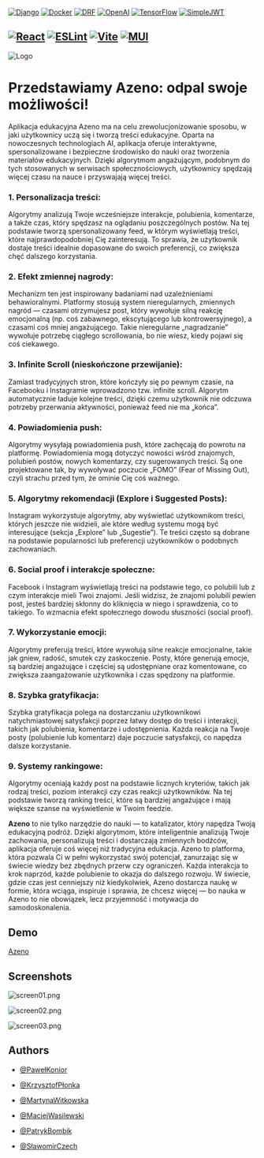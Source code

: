 [![Django](https://img.shields.io/badge/Django-darkgreen)]()
[![Docker](https://img.shields.io/badge/Docker-blue)]()
[![DRF](https://img.shields.io/badge/DRF-green)]()
[![OpenAI](https://img.shields.io/badge/OpenAI-black)]()
[![TensorFlow](https://img.shields.io/badge/TensorFlow-orange)]()
[![SimpleJWT](https://img.shields.io/badge/SimpleJWT-darkred)]()

[![React](https://img.shields.io/badge/React-blue)]()
[![ESLint](https://img.shields.io/badge/ESLint-blueviolet)]()
[![Vite](https://img.shields.io/badge/Vite-yellow)]()
[![MUI](https://img.shields.io/badge/MUI-lightblue)]()
---

![Logo](api%2Fassets%2Fazeno_logo.svg)

# Przedstawiamy **Azeno**: odpal swoje możliwości!

Aplikacja edukacyjna Azeno ma na celu zrewolucjonizowanie sposobu, w jaki użytkownicy uczą się i tworzą treści edukacyjne. Oparta na nowoczesnych technologiach AI, aplikacja oferuje interaktywne, spersonalizowane i bezpieczne środowisko do nauki oraz tworzenia materiałów edukacyjnych. Dzięki algorytmom angażującym, podobnym do tych stosowanych w serwisach społecznościowych, użytkownicy spędzają więcej czasu na nauce i przyswajają więcej treści. 

### 1. Personalizacja treści:
Algorytmy analizują Twoje wcześniejsze interakcje, polubienia, komentarze, a także czas, który spędzasz na oglądaniu poszczególnych postów. Na tej podstawie tworzą spersonalizowany feed, w którym wyświetlają treści, które najprawdopodobniej Cię zainteresują. To sprawia, że użytkownik dostaje treści idealnie dopasowane do swoich preferencji, co zwiększa chęć dalszego korzystania.

### 2. Efekt zmiennej nagrody:
Mechanizm ten jest inspirowany badaniami nad uzależnieniami behawioralnymi. Platformy stosują system nieregularnych, zmiennych nagród — czasami otrzymujesz post, który wywołuje silną reakcję emocjonalną (np. coś zabawnego, ekscytującego lub kontrowersyjnego), a czasami coś mniej angażującego. Takie nieregularne „nagradzanie” wywołuje potrzebę ciągłego scrollowania, bo nie wiesz, kiedy pojawi się coś ciekawego.

### 3. Infinite Scroll (nieskończone przewijanie):
Zamiast tradycyjnych stron, które kończyły się po pewnym czasie, na Facebooku i Instagramie wprowadzono tzw. infinite scroll. Algorytm automatycznie ładuje kolejne treści, dzięki czemu użytkownik nie odczuwa potrzeby przerwania aktywności, ponieważ feed nie ma „końca”.

### 4. Powiadomienia push:
Algorytmy wysyłają powiadomienia push, które zachęcają do powrotu na platformę. Powiadomienia mogą dotyczyć nowości wśród znajomych, polubień postów, nowych komentarzy, czy sugerowanych treści. Są one projektowane tak, by wywoływać poczucie „FOMO” (Fear of Missing Out), czyli strachu przed tym, że ominie Cię coś ważnego.

### 5. Algorytmy rekomendacji (Explore i Suggested Posts):
Instagram wykorzystuje algorytmy, aby wyświetlać użytkownikom treści, których jeszcze nie widzieli, ale które według systemu mogą być interesujące (sekcja „Explore” lub „Sugestie”). Te treści często są dobrane na podstawie popularności lub preferencji użytkowników o podobnych zachowaniach.

### 6. Social proof i interakcje społeczne:
Facebook i Instagram wyświetlają treści na podstawie tego, co polubili lub z czym interakcje mieli Twoi znajomi. Jeśli widzisz, że znajomi polubili pewien post, jesteś bardziej skłonny do kliknięcia w niego i sprawdzenia, co to takiego. To wzmacnia efekt społecznego dowodu słuszności (social proof).

### 7. Wykorzystanie emocji:
Algorytmy preferują treści, które wywołują silne reakcje emocjonalne, takie jak gniew, radość, smutek czy zaskoczenie. Posty, które generują emocje, są bardziej angażujące i częściej są udostępniane oraz komentowane, co zwiększa zaangażowanie użytkownika i czas spędzony na platformie.

### 8. Szybka gratyfikacja:
Szybka gratyfikacja polega na dostarczaniu użytkownikowi natychmiastowej satysfakcji poprzez łatwy dostęp do treści i interakcji, takich jak polubienia, komentarze i udostępnienia. Każda reakcja na Twoje posty (polubienie lub komentarz) daje poczucie satysfakcji, co napędza dalsze korzystanie.

### 9. Systemy rankingowe:
Algorytmy oceniają każdy post na podstawie licznych kryteriów, takich jak rodzaj treści, poziom interakcji czy czas reakcji użytkowników. Na tej podstawie tworzą ranking treści, które są bardziej angażujące i mają większe szanse na wyświetlenie w Twoim feedzie.

**Azeno** to nie tylko narzędzie do nauki — to katalizator, który napędza Twoją edukacyjną podróż. Dzięki algorytmom, które inteligentnie analizują Twoje zachowania, personalizują treści i dostarczają zmiennych bodźców, aplikacja oferuje coś więcej niż tradycyjna edukacja. Azeno to platforma, która pozwala Ci w pełni wykorzystać swój potencjał, zanurzając się w świecie wiedzy bez zbędnych przerw czy ograniczeń. Każda interakcja to krok naprzód, każde polubienie to okazja do dalszego rozwoju. W świecie, gdzie czas jest cenniejszy niż kiedykolwiek, Azeno dostarcza naukę w formie, która wciąga, inspiruje i sprawia, że chcesz więcej — bo nauka w Azeno to nie obowiązek, lecz przyjemność i motywacja do samodoskonalenia.

## Demo

[Azeno](http://azeno.it)

## Screenshots

![screen01.png](api%2Fassets%2Fscreen01.png)

![screen02.png](api%2Fassets%2Fscreen02.png)

![screen03.png](api%2Fassets%2Fscreen03.png)


## Authors

- [@PawełKonior](https://github.com/pawelkonior)

- [@KrzysztofPłonka](https://www.github.com/ToJestKrzysio)

- [@MartynaWitkowska](https://www.github.com/martykawitkowska)

- [@MaciejWasilewski](https://www.github.com/MWasile)

- [@PatrykBombik](https://www.github.com/PatrykBombik)

- [@SławomirCzech](https://www.github.com/SlawCzech)

